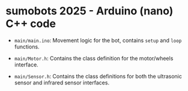 # sumobots 2025 - Arduino (nano) C++ code

- `main/main.ino`: Movement logic for the bot, contains `setup` and `loop` functions.

- `main/Motor.h`: Contains the class definition for the motor/wheels interface.

- `main/Sensor.h`: Contains the class definitions for both the ultrasonic sensor and infrared sensor interfaces.
